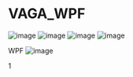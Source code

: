 # VAGA_WPF
![image](https://user-images.githubusercontent.com/97594421/213658654-3a1b6d29-0e85-449e-a1be-68dbb747e863.png)
![image](https://user-images.githubusercontent.com/97594421/213658693-c2690386-6701-4b74-8e33-7ceae0ff6c2f.png)
![image](https://user-images.githubusercontent.com/97594421/213658725-8894a872-a58b-49b8-a899-69d629a07571.png)
![image](https://user-images.githubusercontent.com/97594421/216559896-f5154d55-c8ca-401d-8efb-cf9d664fd10c.png)

WPF
![image](https://user-images.githubusercontent.com/97594421/213660619-4eabed62-3c22-4a86-a779-2b1bf4fe6f4f.png)

1
